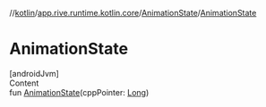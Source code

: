 //[kotlin](../../../index.md)/[app.rive.runtime.kotlin.core](../index.md)/[AnimationState](index.md)/[AnimationState](-animation-state.md)



# AnimationState  
[androidJvm]  
Content  
fun [AnimationState](-animation-state.md)(cppPointer: [Long](https://kotlinlang.org/api/latest/jvm/stdlib/kotlin/-long/index.html))  



